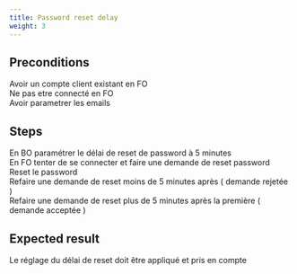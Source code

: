 ```yaml
---
title: Password reset delay
weight: 3
---
```


## Preconditions

Avoir un compte client existant en FO\
Ne pas etre connecté en FO\
Avoir parametrer les emails
## Steps

En BO paramétrer le délai de reset de password à 5 minutes\
En FO tenter de se connecter et faire une demande de reset password\
Reset le password\
Refaire une demande de reset moins de 5 minutes après ( demande rejetée )\
Refaire une demande de reset plus de 5 minutes après la première ( demande acceptée )

## Expected result

Le réglage du délai de reset doit être appliqué et pris en compte

